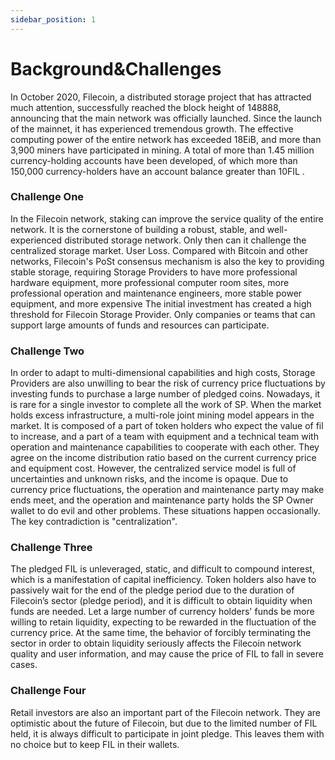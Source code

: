 ```yaml
---
sidebar_position: 1
---
```



# Background&Challenges

In October 2020, Filecoin, a distributed storage project that has attracted much attention, successfully reached the block height of 148888, announcing that the main network was officially launched. Since the launch of the mainnet, it has experienced tremendous growth. The effective computing power of the entire network has exceeded 18EiB, and more than 3,900 miners have participated in mining. A total of more than 1.45 million currency-holding accounts have been developed, of which more than 150,000 currency-holders have an account balance greater than 10FIL .

### Challenge One
In the Filecoin network, staking can improve the service quality of the entire network. It is the cornerstone of building a robust, stable, and well-experienced distributed storage network. Only then can it challenge the centralized storage market. User Loss. Compared with Bitcoin and other networks, Filecoin's PoSt consensus mechanism is also the key to providing stable storage, requiring Storage Providers to have more professional hardware equipment, more professional computer room sites, more professional operation and maintenance engineers, more stable power equipment, and more expensive The initial investment has created a high threshold for Filecoin Storage Provider. Only companies or teams that can support large amounts of funds and resources can participate.

### Challenge Two
In order to adapt to multi-dimensional capabilities and high costs, Storage Providers are also unwilling to bear the risk of currency price fluctuations by investing funds to purchase a large number of pledged coins.
Nowadays, it is rare for a single investor to complete all the work of SP. When the market holds excess infrastructure, a multi-role joint mining model appears in the market. It is composed of a part of token holders who expect the value of fil to increase, and a part of a team with equipment and a technical team with operation and maintenance capabilities to cooperate with each other. They agree on the income distribution ratio based on the current currency price and equipment cost.
However, the centralized service model is full of uncertainties and unknown risks, and the income is opaque. Due to currency price fluctuations, the operation and maintenance party may make ends meet, and the operation and maintenance party holds the SP Owner wallet to do evil and other problems. These situations happen occasionally. The key contradiction is "centralization".

### Challenge Three
The pledged FIL is unleveraged, static, and difficult to compound interest, which is a manifestation of capital inefficiency. Token holders also have to passively wait for the end of the pledge period due to the duration of Filecoin’s sector (pledge period), and it is difficult to obtain liquidity when funds are needed. Let a large number of currency holders' funds be more willing to retain liquidity, expecting to be rewarded in the fluctuation of the currency price. At the same time, the behavior of forcibly terminating the sector in order to obtain liquidity seriously affects the Filecoin network quality and user information, and may cause the price of FIL to fall in severe cases.

### Challenge Four
Retail investors are also an important part of the Filecoin network. They are optimistic about the future of Filecoin, but due to the limited number of FIL held, it is always difficult to participate in joint pledge. This leaves them with no choice but to keep FIL in their wallets.






